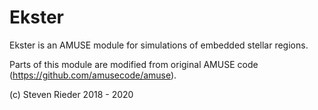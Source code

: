 # Ekster
Ekster is an AMUSE module for simulations of embedded stellar regions.

Parts of this module are modified from original AMUSE code (https://github.com/amusecode/amuse).

(c) Steven Rieder 2018 - 2020
